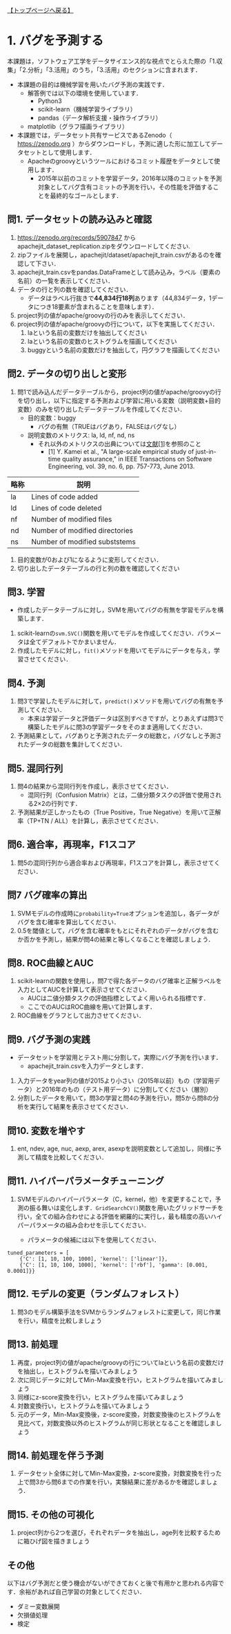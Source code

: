 [【トップページへ戻る】](../)
# 1. バグを予測する
本課題は，ソフトウェア工学をデータサイエンス的な視点でとらえた際の「1.収集」「2.分析」「3.活用」のうち，「3.活用」のセクションに含まれます．
- 本課題の目的は機械学習を用いたバグ予測の実践です．
	- 解答例では以下の環境を使用しています．
    	- Python3
    	- scikit-learn（機械学習ライブラリ）
    	- pandas（データ解析支援・操作ライブラリ）
	- matplotlib（グラフ描画ライブラリ）
- 本課題では，データセット共有サービスであるZenodo（ https://zenodo.org ）からダウンロードし，予測に適した形に加工してデータセットとして使用します．
	- Apacheのgroovyというツールにおけるコミット履歴をデータとして使用します．
        - 2015年以前のコミットを学習データ，2016年以降のコミットを予測対象としてバグ含有コミットの予測を行い，その性能を評価することを最終的なゴールとします．
 
## 問1. データセットの読み込みと確認
1. https://zenodo.org/records/5907847 からapachejit_dataset_replication.zipをダウンロードしてください.
1. zipファイルを展開し，apachejit/dataset/apachejit_train.csvがあるのを確認して下さい．
1. apachejit_train.csvをpandas.DataFrameとして読み込み，ラベル（要素の名前）の一覧を表示してください．
1. データの行と列の数を確認してください．
	- データはラベル行抜きで**44,834行18列**あります（44,834データ，1データにつき18要素が含まれることを意味します）．
1. project列の値がapache/groovyの行のみを表示してください．
1. project列の値がapache/groovyの行について，以下を実施してください．
    1. laという名前の変数だけを抽出してください
    1. laという名前の変数のヒストグラムを描画してください
    1. buggyという名前の変数だけを抽出して，円グラフを描画してください


## 問2. データの切り出しと変形
1. 問1で読み込んだデータテーブルから，project列の値がapache/groovyの行を切り出し，以下に指定する予測および学習に用いる変数（説明変数+目的変数）のみを切り出したデータテーブルを作成してください．
	- 目的変数：buggy
		- バグの有無（TRUEはバグあり，FALSEはバグなし）
	- 説明変数のメトリクス: la, ld, nf, nd, ns
		- それ以外のメトリクスの出典については[文献[1]](https://posl.ait.kyushu-u.ac.jp/~kamei/publications/Kamei_TSE2013.pdf)を参照のこと
  			- [1] Y. Kamei et al., "A large-scale empirical study of just-in-time quality assurance," in IEEE Transactions on Software Engineering, vol. 39, no. 6, pp. 757-773, June 2013.



|略称|説明|
|----|----|
|la|Lines of code added|
|ld|Lines of code deleted|
|nf|Number of modified files|
|nd|Number of modified directories|
|ns|Number of modified subststems|



1. 目的変数が0および1になるように変形してください．
1. 切り出したデータテーブルの行と列の数を確認してください


## 問3. 学習
- 作成したデータテーブルに対し，SVMを用いてバグの有無を学習モデルを構築します．
1. scikit-learnの`svm.SVC()`関数を用いてモデルを作成してください．パラメータは全てデフォルトでかまいません．
1. 作成したモデルに対し，`fit()`メソッドを用いてモデルにデータを与え，学習させてください．


## 問4. 予測
1. 問3で学習したモデルに対して，`predict()`メソッドを用いてバグの有無を予測してください．
	- 本来は学習データと評価データは区別すべきですが，とりあえずは問3で構築したモデルに問3の学習データをそのまま適用してください．
1. 予測結果として，バグありと予測されたデータの総数と，バグなしと予測されたデータの総数を集計してください．


## 問5. 混同行列
1. 問4の結果から混同行列を作成し，表示させてください．
	- 混同行列（Confusion Matrix）とは，二値分類タスクの評価で使用される2×2の行列です．
1. 予測結果が正しかったもの（True Positive，True Negative）を用いて正解率（TP+TN / ALL）を計算し，表示させてください．


## 問6. 適合率，再現率，F1スコア
1. 問5の混同行列から適合率および再現率，F1スコアを計算し，表示させてください．


## 問7 バグ確率の算出
1. SVMモデルの作成時に`probability=True`オプションを追加し，各データがバグを含む確率を算出してください．
1. 0.5を閾値として，バグを含む確率をもとにそれぞれのデータがバグを含むか否かを予測し，結果が問4の結果と等しくなることを確認しましょう．


## 問8. ROC曲線とAUC
1. scikit-learnの関数を使用し，問7で得た各データのバグ確率と正解ラベルを入力としてAUCを計算して表示させてください．
	- AUCは二値分類タスクの評価指標としてよく用いられる指標です．
	- ここでのAUCはROC曲線を用いて計算します．
1. ROC曲線をグラフとして出力させてください．

## 問9. バグ予測の実践
- データセットを学習用とテスト用に分割して，実際にバグ予測を行います．
	- apachejit_train.csvを入力データとします．
1. 入力データをyear列の値が2015より小さい（2015年以前）もの（学習用データ）と2016年のもの（テスト用データ）に分割してください（層別）
1. 分割したデータを用いて，問3の学習と問4の予測を行い，問5から問8の分析を実行して結果を表示させてください．

## 問10. 変数を増やす
1. ent, ndev, age, nuc, aexp, arex, asexpを説明変数として追加し，同様に予測して精度を比較してください．


## 問11. ハイパーパラメータチューニング
1. SVMモデルのハイパーパラメータ（C，kernel，他）を変更することで，予測の振る舞いは変化します．`GridSearchCV()`関数を用いたグリッドサーチを行い，全ての組み合わせによる評価を網羅的に実行し，最も精度の高いハイパーパラメータの組み合わせを示してください．

	- パラメータの候補には以下を使用してください．
```
tuned_parameters = [
    {'C': [1, 10, 100, 1000], 'kernel': ['linear']},
    {'C': [1, 10, 100, 1000], 'kernel': ['rbf'], 'gamma': [0.001, 0.0001]}}
```

## 問12. モデルの変更（ランダムフォレスト）
1. 問3のモデル構築手法をSVMからランダムフォレストに変更して，同じ作業を行い，精度を比較しましょう

## 問13. 前処理
1. 再度，project列の値がapache/groovyの行についてlaという名前の変数だけを抽出し，ヒストグラムを描いてみましょう
1. 次に同じデータに対してMin-Max変換を行い，ヒストグラムを描いてみましょう
1. 同様にz-score変換を行い，ヒストグラムを描いてみましょう
1. 対数変換行い，ヒストグラムを描いてみましょう
1. 元のデータ，Min-Max変換後，z-score変換，対数変換後のヒストグラムを見比べて，対数変換以外のヒストグラムが同じ形状となることを確認しましょう

## 問14. 前処理を伴う予測
1. データセット全体に対してMin-Max変換，z-score変換，対数変換を行った上で問3から問6までの作業を行い，実験結果に差があるかを確認しましょう．

## 問15. その他の可視化
1. project列から2つを選び，それぞれデータを抽出し，age列を比較するために箱ひげ図を描きましょう

## その他
以下はバグ予測だと使う機会がないができておくと後で有用かと思われる内容です．余裕があれば自己学習の対象としてください．

- ダミー変数展開
- 欠損値処理
- 検定
